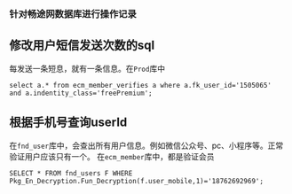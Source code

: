### 针对畅途网数据库进行操作记录


修改用户短信发送次数的sql
------

每发送一条短息，就有一条信息。在`Prod`库中

    select a.* from ecm_member_verifies a where a.fk_user_id='1505065'  and a.indentity_class='freePremium';


根据手机号查询userId
----

在`fnd_user`库中，会查出所有用户信息。例如微信公众号、pc、小程序等。正常验证用户应该只有一个。
在`ecm_member`库中，都是验证会员

    SELECT * FROM fnd_users F WHERE Pkg_En_Decryption.Fun_Decryption(f.user_mobile,1)='18762692969';





